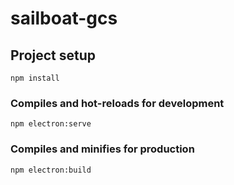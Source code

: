 # sailboat-gcs

## Project setup
```
npm install
```

### Compiles and hot-reloads for development
```
npm electron:serve
```

### Compiles and minifies for production
```
npm electron:build
```
